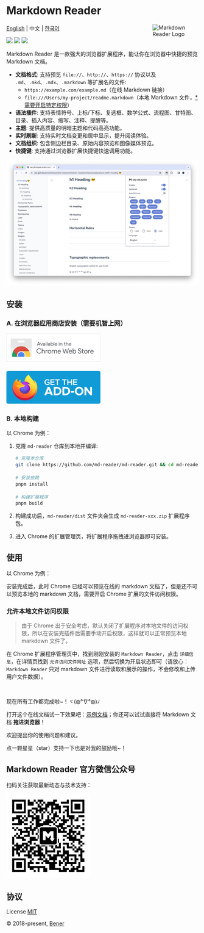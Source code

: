 # Markdown Reader

<img alt="Markdown Reader Logo" src="https://raw.githubusercontent.com/md-reader/md-reader/main/src//images/logo-stroke.svg" align="right" width="120">

[English](./README.md) | 中文 | [한국어](./README-ko.md)

[![](https://badgen.net/chrome-web-store/v/medapdbncneneejhbgcjceippjlfkmkg?icon=chrome&color=607cd2)](https://chromewebstore.google.com/detail/md-reader/medapdbncneneejhbgcjceippjlfkmkg) [![](https://badgen.net/chrome-web-store/stars/medapdbncneneejhbgcjceippjlfkmkg?icon=chrome&color=607cd2)](https://chromewebstore.google.com/detail/md-reader/medapdbncneneejhbgcjceippjlfkmkg) [![](https://badgen.net/chrome-web-store/users/medapdbncneneejhbgcjceippjlfkmkg?icon=chrome&color=607cd2)](https://chromewebstore.google.com/detail/md-reader/medapdbncneneejhbgcjceippjlfkmkg)

Markdown Reader 是一款强大的浏览器扩展程序，能让你在浏览器中快捷的预览 Markdown 文档。

- **文档格式**: 支持预览 `file://`、`http://`、`https://` 协议以及 `.md`、`.mkd`、`.mdx`、`.markdown` 等扩展名的文件:
  - `https://example.com/example.md`（在线 Markdown 链接）
  - `file:///Users/my-project/readme.markdown`（本地 Markdown 文件，[\*需要开启特定权限](#允许本地文件访问权限)）
- **语法插件**: 支持表情符号、上标/下标、复选框、数学公式、流程图、甘特图、目录、插入内容、缩写、注释、提醒等。
- **主题**: 提供高质量的明暗主题和代码高亮功能。
- **实时刷新**: 支持实时文档变更和居中显示，提升阅读体验。
- **文档组织**: 包含侧边栏目录、原始内容预览和图像媒体预览。
- **快捷键**: 支持通过浏览器扩展快捷键快速调用功能。

![banner](./example/example-1.png)

## 安装

### A. 在浏览器应用商店安装（需要机智上网）

<a href="https://chromewebstore.google.com/detail/md-reader/medapdbncneneejhbgcjceippjlfkmkg" target="_blank"><img src="./src/images/chrome-web-store.svg" alt="Chrome Web Store" style="width:247px"/></a>

<a href="https://addons.mozilla.org/firefox/addon/markdown-reader-ext/" target="_blank"><img src="./src/images/fx-addon.svg" alt="fx addon" style="width:247px"/></a>

### B. 本地构建

以 Chrome 为例：

1. 克隆 `md-reader` 仓库到本地并编译:

   ```bash
   # 克隆本仓库
   git clone https://github.com/md-reader/md-reader.git && cd md-reader

   # 安装依赖
   pnpm install

   # 构建扩展程序
   pnpm build
   ```

2. 构建成功后，`md-reader/dist` 文件夹会生成 `md-reader-xxx.zip` 扩展程序包。

3. 进入 Chrome 的扩展管理页，将扩展程序拖拽进浏览器即可安装。

## 使用

以 Chrome 为例：

安装完成后，此时 Chrome 已经可以预览在线的 markdown 文档了，但是还不可以预览本地的 markdown 文档，需要开启 Chrome 扩展的文件访问权限。

### 允许本地文件访问权限

> 由于 Chrome 出于安全考虑，默认关闭了扩展程序对本地文件的访问权限，所以在安装完插件后需要手动开启权限，这样就可以正常预览本地 markdown 文件了。

在 Chrome 扩展程序管理页中，找到刚刚安装的 `Markdown Reader`，点击 `详细信息`，在详情页找到 `允许访问文件网址` 选项，然后切换为开启状态即可（请放心：`Markdown Reader` 只对 markdown 文件进行读取和展示的操作，不会修改和上传用户文件数据）。

<br/>

现在所有工作都完成啦~！ヾ(◍°∇°◍)ﾉ

打开这个在线文档试一下效果吧：[示例文档](https://raw.githubusercontent.com/md-reader/md-reader/main/example/example.md)；你还可以试试直接将 Markdown 文档 **拖进浏览器**！

欢迎提出你的使用问题和建议。

点一颗星星（star）支持一下也是对我的鼓励哦~！

## Markdown Reader 官方微信公众号

扫码关注获取最新动态与技术支持：

<img src="./src/images/mp-qrcode.jpg" alt="" style="width:220px"/>

## 协议

License [MIT](https://github.com/md-reader/md-reader/blob/main/LICENSE)

© 2018-present, [Bener](https://github.com/Heroor)
